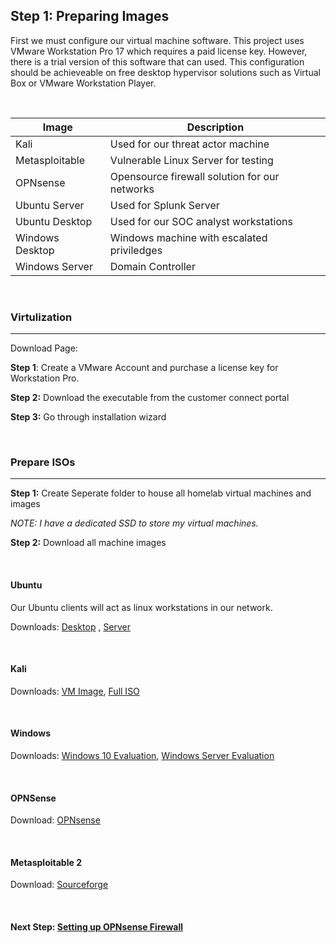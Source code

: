 ## Step 1: Preparing Images

First we must configure our virtual machine software. This project uses VMware Workstation Pro 17 which requires a paid license key. However, there is a trial version of this software that can used. This configuration should be achieveable on free desktop hypervisor solutions such as Virtual Box or VMware Workstation Player.

<br>

| Image      | Description |
| ----------- | ----------- |
| Kali      | Used for our threat actor machine       |
| Metasploitable   | Vulnerable Linux Server for testing      |
| OPNsense   | Opensource firewall solution for our networks        |
| Ubuntu Server   | Used for Splunk Server        |
| Ubuntu Desktop   | Used for our SOC analyst workstations        |
| Windows Desktop   | Windows machine with escalated priviledges      |
| Windows Server   | Domain Controller        |

<br>

### Virtulization
---
Download Page: 

**Step 1**: Create a VMware Account and purchase a license key for Workstation Pro.

**Step 2:** Download the executable from the customer connect portal

**Step 3:** Go through installation wizard

<br>

### Prepare ISOs
---
**Step 1:** Create Seperate folder to house all homelab virtual machines and images

_NOTE: I have a dedicated SSD to store my virtual machines._

**Step 2:** Download all machine images

<br>

#### Ubuntu
Our Ubuntu clients will act as linux workstations in our network.

Downloads: [Desktop](https://ubuntu.com/download/desktop) , [Server](https://ubuntu.com/download/server)

<br>

#### Kali

Downloads: [VM Image](https://www.kali.org/get-kali/#kali-virtual-machines), [Full ISO](https://www.kali.org/get-kali/#kali-installer-images)

<br>

#### Windows

Downloads: [Windows 10 Evaluation](), [Windows Server Evaluation]()

<br>

#### OPNSense

Download: [OPNsense](https://opnsense.org/download/)

<br>

#### Metasploitable 2

Download: [Sourceforge](https://sourceforge.net/projects/metasploitable/)

<br>

#### **Next Step: [Setting up OPNsense Firewall](Step2.md)**





